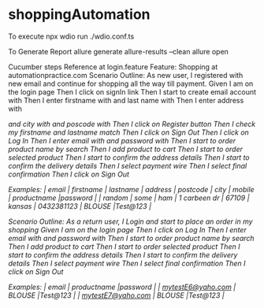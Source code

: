 # shoppingAutomation

To execute
npx wdio run ./wdio.conf.ts

To Generate Report
allure generate allure-results –clean
allure open


Cucumber steps Reference at login.feature
Feature: Shopping at automationpractice.com
    Scenario Outline: As new user, I registered with new email and continue for shopping all the way till payment.
    Given I am on the login page
    Then I click on signIn link
    Then I start to create email account with <email>
    Then I enter firstname with <firstname> and last name with <lastname>
    Then I enter address with <address> and city with <city> and poscode with <postcode>
    Then I click on Register button
    Then I check my firstname <firstname> and lastname <lastname> match
    Then I click on Sign Out
    Then I click on Log In
    Then I enter email with <email> and password with <password>
    Then I start to order product name by search <productname>
    Then I add product to cart
    Then I start to order selected product
    Then I start to confirm the address details
    Then I start to confirm the delivery details
    Then I select payment wire
    Then I select final confirmation
    Then I click on Sign Out

  Examples:
      | email               | firstname  | lastname   | address          | postcode | city   | mobile     | productname               |password |
      | random              | some       | ham        | 1 carbeen dr     | 67109    | kansas | 0432381123 | BLOUSE                    |Test@123 |
      
  Scenario Outline: As a return user, I Login and start to place an order in my shopping
    Given I am on the login page
    Then I click on Log In
    Then I enter email with <email> and password with <password>
    Then I start to order product name by search <productname>
    Then I add product to cart
    Then I start to order selected product
    Then I start to confirm the address details
    Then I start to confirm the delivery details
    Then I select payment wire
    Then I select final confirmation
    Then I click on Sign Out

  Examples:
      | email              | productname |password |
      | mytestE6@yaho.com  | BLOUSE      |Test@123 |
      | mytestE7@yaho.com  | BLOUSE      |Test@123 |
 
